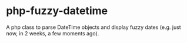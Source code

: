 php-fuzzy-datetime
==================

A php class to parse DateTime objects and display fuzzy dates  (e.g. just now, in 2 weeks, a few moments ago).
